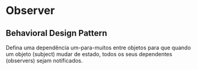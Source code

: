 
# Observer

## Behavioral Design Pattern

Defina uma dependência um-para-muitos entre objetos para que quando um objeto (subject) mudar de estado, todos os seus dependentes (observers) sejam notificados.
